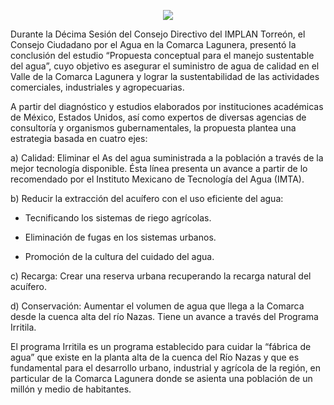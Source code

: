 
<p align="center">
  <img class="img-responsive" src="2018-10-31-decima-sesion/sesion.jpg"/>
</p>


Durante la Décima Sesión del Consejo Directivo del IMPLAN Torreón, el Consejo Ciudadano por el Agua en la Comarca Lagunera, presentó la conclusión del estudio “Propuesta conceptual para el manejo sustentable del agua”, cuyo objetivo es asegurar el suministro de agua de calidad en el Valle de la Comarca Lagunera y lograr la sustentabilidad de las actividades comerciales, industriales y agropecuarias.

A partir del diagnóstico y estudios elaborados por instituciones académicas de México, Estados Unidos, así como expertos de diversas agencias de consultoría y organismos gubernamentales, la propuesta plantea una estrategia basada en cuatro ejes:

a) Calidad: Eliminar el As del agua suministrada a la población a través de la mejor tecnología disponible. Ésta línea presenta un avance a partir de lo recomendado por el Instituto Mexicano de Tecnología del Agua (IMTA).

b) Reducir la extracción del acuífero con el uso eficiente del agua:

* Tecnificando los sistemas de riego agrícolas.

* Eliminación de fugas en los sistemas urbanos.

* Promoción de la cultura del cuidado del agua.

c) Recarga: Crear una reserva urbana recuperando la recarga natural del acuífero.

d) Conservación: Aumentar el volumen de agua que llega a la Comarca desde la cuenca alta del río Nazas. Tiene un avance a través del Programa Irritila.

El programa Irritila es un programa establecido para cuidar la “fábrica de agua” que existe en la planta alta de la cuenca del Río Nazas y que es fundamental para el desarrollo urbano, industrial y agrícola de la región, en particular de la Comarca Lagunera donde se asienta una población de un millón y medio de habitantes.
<p/><p/>
